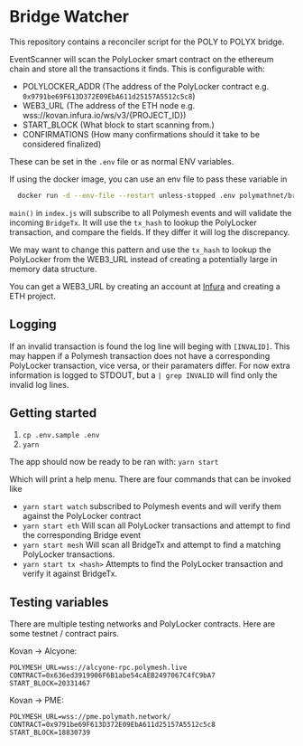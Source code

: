 # Bridge Watcher

This repository contains a reconciler script for the POLY to POLYX bridge.

EventScanner will scan the PolyLocker smart contract on the ethereum chain and store all the transactions it finds.
This is configurable with:

- POLYLOCKER_ADDR (The address of the PolyLocker contract e.g. `0x9791be69F613D372E09EbA611d25157A5512c5c8`)
- WEB3_URL (The address of the ETH node e.g. wss://kovan.infura.io/ws/v3/{PROJECT_ID})
- START_BLOCK (What block to start scanning from.)
- CONFIRMATIONS (How many confirmations should it take to be considered finalized)

These can be set in the `.env` file or as normal ENV variables.

If using the docker image, you can use an env file to pass these variable in

```sh
  docker run -d --env-file --restart unless-stopped .env polymathnet/bridge-watcher
```

`main()` in `index.js` will subscribe to all Polymesh events and will validate the incoming `BridgeTx`. It will use the `tx_hash` to lookup the PolyLocker transaction, and compare the fields. If they differ it will log the discrepancy.

We may want to change this pattern and use the `tx_hash` to lookup the PolyLocker from the WEB3_URL instead of creating a potentially large in memory data structure.

You can get a WEB3_URL by creating an account at [Infura](https://infura.io/) and creating a ETH project.

## Logging

If an invalid transaction is found the log line will beging with `[INVALID]`. This may happen if a Polymesh transaction does not have a corresponding PolyLocker transaction, vice versa, or their paramaters differ. For now extra information is logged to STDOUT, but a `| grep INVALID` will find only the invalid log lines.

## Getting started

1. `cp .env.sample .env`
1. `yarn`

The app should now be ready to be ran with:
`yarn start`

Which will print a help menu. There are four commands that can be invoked like

- `yarn start watch` subscribed to Polymesh events and will verify them against the PolyLocker contract
- `yarn start eth` Will scan all PolyLocker transactions and attempt to find the corresponding Bridge event
- `yarn start mesh` Will scan all BridgeTx and attempt to find a matching PolyLocker transactions.
- `yarn start tx <hash>` Attempts to find the PolyLocker transaction and verify it against BridgeTx.

## Testing variables

There are multiple testing networks and PolyLocker contracts. Here are some testnet / contract pairs.

Kovan -> Alcyone:

```
POLYMESH_URL=wss://alcyone-rpc.polymesh.live
CONTRACT=0x636ed3919906F6B1abe54cAEB2497067C4fC9bA7
START_BLOCK=20331467
```

Kovan -> PME:

```
POLYMESH_URL=wss://pme.polymath.network/
CONTRACT=0x9791be69F613D372E09EbA611d25157A5512c5c8
START_BLOCK=18830739
```
